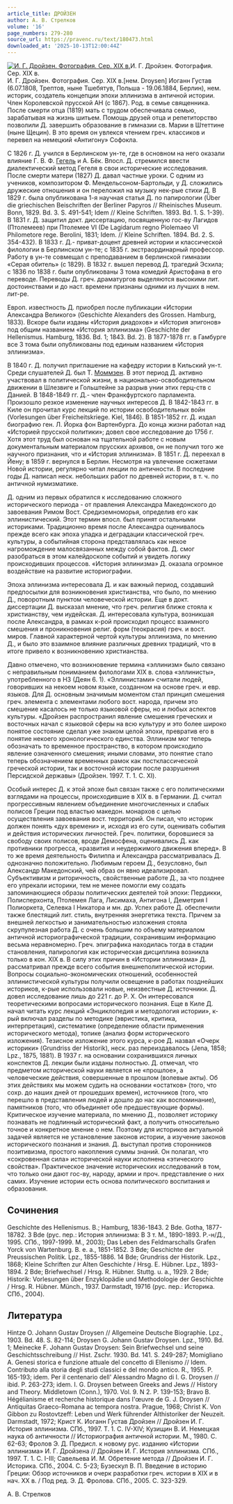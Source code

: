 ```yaml
---
article_title: ДРОЙЗЕН
author: А. В. Стрелков
volume: '16'
page_numbers: 279-280
source_url: https://pravenc.ru/text/180473.html
downloaded_at: '2025-10-13T12:00:44Z'
---
```


[![И. Г. Дройзен. Фотография. Сер. XIX в.](https://pravenc.ru/data/724/485/1234/i200.jpg "Кликните для увеличения картинки")](https://pravenc.ru/data/724/485/1234/i400.jpg)И. Г. Дройзен. Фотография. Сер. XIX в.  
И. Г. Дройзен. Фотография. Сер. XIX в.[нем. Droysen] Иоганн Густав (6.07.1808, Трептов, ныне Тшебятув, Польша - 19.06.1884, Берлин), нем. историк, создатель концепции эпохи эллинизма в античной истории. Член Королевской прусской АН (с 1867). Род. в семье священника. После смерти отца (1819) мать с трудом обеспечивала семью, зарабатывая на жизнь шитьем. Помощь друзей отца и репетиторство позволили Д. завершить образование в гимназии св. Марии в Штеттине (ныне Щецин). В это время он увлекся чтением греч. классиков и перевел на немецкий «Антигону» Софокла.

С 1826 г. Д. учился в Берлинском ун-те, где в основном на него оказали влияние Г. В. Ф. [Гегель](https://pravenc.ru/text/Гегель.html) и А. Бёк. Впосл. Д. стремился ввести диалектический метод Гегеля в свои исторические исследования. После смерти матери (1827) Д. давал частные уроки. С одним из учеников, композитором Ф. Мендельсоном-Бартольди, у Д. сложились дружеские отношения и он переложил на музыку нек-рые стихи Д. В 1829 г. была опубликована 1-я научная статья Д. по папирологии (Über die griechischen Beischriften der Berliner Papyros // Rheinisches Museum. Bonn, 1829. Bd. 3. S. 491-541; Idem // Kleine Schriften. 1893. Bd. 1. S. 1-39). В 1831 г. Д. защитил докт. диссертацию, посвященную гос-ву Лагидов (Птолемеев) при Птолемее VI (De Lagidarum regno Piolemaeo VI Philometore rege. Berolini, 1831; Idem. // Kleine Schriften. 1894. Bd. 2. S. 354-432). В 1833 г. Д.- приват-доцент древней истории и классической филологии в Берлинском ун-те; с 1835 г. экстраординарный профессор. Работу в ун-те совмещал с преподаванием в берлинской гимназии «Серая обитель» (с 1829). В 1832 г. вышел перевод Д. трагедий Эсхила; с 1836 по 1838 г. были опубликованы 3 тома комедий Аристофана в его переводе. Переводы Д. греч. драматургов выделяются высокими лит. достоинствами и до наст. времени признаны одними из лучших в нем. лит-ре.

Европ. известность Д. приобрел после публикации «Истории Александра Великого» (Geschichte Alexanders des Grossen. Hamburg, 1833). Вскоре были изданы «История диадохов» и «История эпигонов» под общим названием «История эллинизма» (Geschichte der Hellenismus. Hamburg, 1836. Bd. 1; 1843. Bd. 2). В 1877-1878 гг. в Гамбурге все 3 тома были опубликованы под единым названием «История эллинизма».

В 1840 г. Д. получил приглашение на кафедру истории в Кильский ун-т. Среди слушателей Д. был Т. [Моммзен](https://pravenc.ru/text/Моммзен.html). В этот период Д. активно участвовал в политической жизни, в национально-освободительном движении в Шлезвиге и Гольштейне за разрыв унии этих герц-ств с Данией. В 1848-1849 гг. Д.- член Франкфуртского парламента. Произошло резкое изменение научных интересов Д. В 1842-1843 гг. в Киле он прочитал курс лекций по истории освободительных войн (Vorlesungen über Freicheitskriege. Kiel, 1846). В 1851-1852 гг. Д. издал биографию ген. Л. Йорка фон Вартенбурга. До конца жизни работал над «Историей прусской политики»; довел свое исследование до 1756 г. Хотя этот труд был основан на тщательной работе с новым документальным материалом прусских архивов, он не получил того же научного признания, что и «История эллинизма». В 1851 г. Д. переехал в Йену; в 1859 г. вернулся в Берлин. Несмотря на увлечение сюжетами Новой истории, регулярно читал лекции по античности. В последние годы Д. написал неск. небольших работ по древней истории, в т. ч. по античной нумизматике.

Д. одним из первых обратился к исследованию сложного исторического периода - от правления Александра Македонского до завоевания Римом Вост. Средиземноморья, определив его как эллинистический. Этот термин впосл. был принят остальными историками. Традиционно время после Александра оценивалось прежде всего как эпоха упадка и деградации классической греч. культуры, а событийная сторона представлялась как некое нагромождение малосвязанных между собой фактов. Д. смог разобраться в этом калейдоскопе событий и увидеть логику происходивших процессов. «История эллинизма» Д. оказала огромное воздействие на развитие историографии.

Эпоха эллинизма интересовала Д. и как важный период, создавший предпосылки для возникновения христианства, что было, по мнению Д., поворотным пунктом человеческой истории. Еще в докт. диссертации Д. высказал мнение, что греч. религия ближе стояла к христианству, чем иудейская. Д. интересовала культура, возникшая после Александра, в рамках к-рой происходил процесс взаимного смешения и проникновения религ. форм (теокрасия) греч. и вост. миров. Главной характерной чертой культуры эллинизма, по мнению Д., и было это взаимное влияние различных древних традиций, что в итоге привело к возникновению христианства.

Давно отмечено, что возникновение термина «эллинизм» было связано с неправильным пониманием филологами XIX в. слова «эллинисты», употребленного в НЗ (Деян 6. 1). «Эллинистами» считали людей, говоривших на некоем новом языке, созданном на основе греч. и евр. языков. Для Д. основным значимым моментом стал принцип смешения греч. элемента с элементами любого вост. народа, причем это смешение касалось не только языковой сферы, но и любых аспектов культуры. «Дройзен распространил явление смешения греческих и восточных начал с языковой сферы на всю культуру и это более широко понятое состояние сделал уже знаком целой эпохи, превратив его в понятие некоего хронологического единства. Эллинизм мог теперь обозначать то временное пространство, в котором происходило явление означенного смешения; иными словами, это понятие стало теперь обозначением временных рамок как постклассической греческой истории, так и восточной истории после разрушения Персидской державы» (Дройзен. 1997. Т. 1. С. XI).

Особый интерес Д. к этой эпохе был связан также с его политическими взглядами на процессы, происходившие в XIX в. в Германии. Д. считал прогрессивным явлением объединение многочисленных и слабых полисов Греции под властью македон. монархов с целью осуществления завоевания вост. территорий. Он писал, что историк должен понять «дух времени» и, исходя из его сути, оценивать события и действия исторических личностей. Греч. политики, боровшиеся за свободу своих полисов, вроде Демосфена, оценивались Д. как противники прогресса, «развития и неудержимого движения вперед». В то же время деятельность Филиппа и Александра рассматривалась Д. однозначно положительно. Любимым героем Д., безусловно, был Александр Македонский, чей образ он явно идеализировал. Субъективизм и риторичность, свойственные работе Д., за что позднее его упрекали историки, тем не менее помогли ему создать запоминающиеся образы политических деятелей той эпохи: Пердикки, Полисперхонта, Птолемея Лага, Лисимаха, Антигона I, Деметрия I Полиоркета, Селевка I Никатора и мн. др. Успех работе Д. обеспечили также блестящий лит. стиль, внутренняя энергетика текста. Причем за внешней легкостью и занимательностью изложения стояла скрупулезная работа Д. с очень большим по объему материалом античной историографической традиции, сохранившим информацию весьма неравномерно. Греч. эпиграфика находилась тогда в стадии становления, папирология как историческая дисциплина возникла только в кон. XIX в. В силу этих причин в «Истории эллинизма» Д. рассматривал прежде всего события внешнеполитической истории. Вопросы социально-экономических отношений, особенностей эллинистической культуры получили освещение в работах позднейших историков, к-рые использовали новые, неизвестные Д. источники. Д. довел исследование лишь до 221 г. до Р. Х. Он интересовался теоретическими вопросами исторического познания. Еще в Киле Д. начал читать курс лекций «Энциклопедия и методология истории», к-рый включал разделы по методике (эвристика, критика, интерпретация), систематике (определение области применения исторического метода), топике (анализ форм исторического изложения). Тезисное изложение этого курса, к-рое Д. назвал «Очерк историки» (Grundriss der Historik), неск. раз переиздавалось (Jena, 1858; Lpz., 1875, 1881). В 1937 г. на основании сохранившихся личных конспектов Д. лекции были изданы полностью. Д. отмечал, что предметом исторической науки является не «прошлое», а человеческие действия, совершенные в прошлом (волевые акты). Об этих действиях мы можем судить на основании «остатков» (того, что сохр. до наших дней от прошедших времен), источников (того, что перешло в представления людей и дошло до нас как воспоминание), памятников (того, что объединяет обе предшествующие формы). Критическое изучение материала, по мнению Д., позволяет историку познавать не подлинный исторический факт, а получить относительно точное и конкретное мнение о нем. Поэтому для историков актуальной задачей является не установление законов истории, а изучение законов исторического познания и знания. Д. выступал против сторонников позитивизма, простого накопления суммы знаний. Он полагал, что «сокровенная сила» исторической науки исполнена «этического свойства». Практическое значение исторических исследований в том, что только они дают гос-ву, народу, армии и проч. представление о них самих. Изучение истории есть основа политического воспитания и образования.

## Сочинения

Geschichte des Hellenismus. B.; Hamburg, 1836-1843. 2 Bde. Gotha, 1877-18782. 3 Bde (рус. пер.: История эллинизма: В 3 т. М., 1890-1893. Р.-н/Д., 1995. СПб., 1997-1999. М., 2003); Das Leben des Feldmarschalls Grafen Yorck von Wartenburg. B. e. a., 1851-1852. 3 Bde; Geschichte der Preussischen Politik. Lpz., 1855-1886. 14 Bde; Grundriss der Historik. Lpz., 1868; Kleine Schriften zur Alten Geschichte / Hrsg. E. Hübner. Lpz., 1893-1894. 2 Bde; Briefwechsel / Hrsg. R. Hübner. Stuttg. u. a., 1929. 2 Bde; Historik: Vorlesungen über Enzyklopädie und Methodologie der Geschichte / Hrsg. R. Hübner. Münch., 1937. Darmstadt, 19716 (рус. пер.: Историка. СПб., 2004).

## Литература

Hintze O. Johann Gustav Droysen // Allgemeine Deutsche Biographie. Lpz., 1903. Bd. 48. S. 82-114; Droysen G. Johann Gustav Droysen. Lpz., 1910. Bd. 1; Meinecke F. Johann Gustav Droysen: Sein Briefwechsel und seine Geschichtsschreibung // Hist. Zschr. 1930. Bd. 141. S. 249-287; Momigliano A. Genesi storica e funzione attuale del concetto di Ellenismo // Idem. Contributo alla storia degli studi classici e del mondo antico. R., 1955. P. 165-193; idem. Per il centenario dell' Alessandro Magno di I. G. Droysen // ibid. P. 263-273; idem. I. G. Droysen between Greeks and Jews // History and Theory. Middletown (Conn.), 1970. Vol. 9. N 2. P. 139-153; Bravo B. Hégélianisme et recherche historique dans l'œuvre de G. J. Droysen // Antiquitas Graeco-Romana ac tempora nostra. Prague, 1968; Christ K. Von Gibbon zu Rostovtzeff: Leben und Werk führender Althistoriker der Neuzeit. Darmstadt, 1972; Крист К. Иоганн Густав Дройзен // Дройзен И. Г. История эллинизма. СПб., 1997. Т. 1. С. IV-XIV; Кузищин В. И. Немецкая наука об античности // Историография античной истории. М., 1980. С. 62-63; Фролов Э. Д. Предисл. к новому рус. изданию «Истории эллинизма» И. Г. Дройзена // Дройзен И. Г. История эллинизма. СПб., 1997. Т. 1. С. I-III; Савельева И. М. Обретение метода // Дройзен И. Г. Историка. СПб., 2004. С. 5-23; Бузескул В. П. Введение в историю Греции: Обзор источников и очерк разработки греч. истории в XIX и в нач. XX в. / Под ред. Э. Д. Фролова. СПб., 2005. С. 323-329.

А. В. Стрелков
